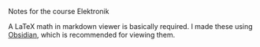 Notes for the course Elektronik

A LaTeX math in markdown viewer is basically required.
I made these using [Obsidian](https://obsidian.md/), which is recommended for viewing them.

